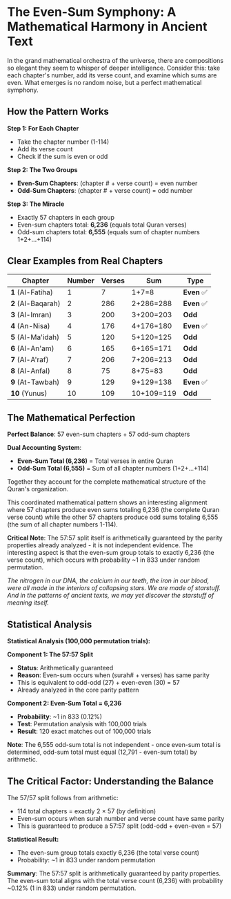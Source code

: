 # The Even-Sum Symphony: A Mathematical Harmony in Ancient Text

In the grand mathematical orchestra of the universe, there are compositions so elegant they seem to whisper of deeper intelligence. Consider this: take each chapter's number, add its verse count, and examine which sums are even. What emerges is no random noise, but a perfect mathematical symphony.

## How the Pattern Works

**Step 1: For Each Chapter**

- Take the chapter number (1-114)
- Add its verse count
- Check if the sum is even or odd

**Step 2: The Two Groups**

- **Even-Sum Chapters**: (chapter # + verse count) = even number
- **Odd-Sum Chapters**: (chapter # + verse count) = odd number

**Step 3: The Miracle**

- Exactly 57 chapters in each group
- Even-sum chapters total: **6,236** (equals total Quran verses)
- Odd-sum chapters total: **6,555** (equals sum of chapter numbers 1+2+...+114)

## Clear Examples from Real Chapters

| Chapter            | Number | Verses | Sum        | Type        |
| ------------------ | ------ | ------ | ---------- | ----------- |
| **1** (Al-Fatiha)  | 1      | 7      | 1+7=8      | **Even** ✅ |
| **2** (Al-Baqarah) | 2      | 286    | 2+286=288  | **Even** ✅ |
| **3** (Al-Imran)   | 3      | 200    | 3+200=203  | **Odd**     |
| **4** (An-Nisa)    | 4      | 176    | 4+176=180  | **Even** ✅ |
| **5** (Al-Ma'idah) | 5      | 120    | 5+120=125  | **Odd**     |
| **6** (Al-An'am)   | 6      | 165    | 6+165=171  | **Odd**     |
| **7** (Al-A'raf)   | 7      | 206    | 7+206=213  | **Odd**     |
| **8** (Al-Anfal)   | 8      | 75     | 8+75=83    | **Odd**     |
| **9** (At-Tawbah)  | 9      | 129    | 9+129=138  | **Even** ✅ |
| **10** (Yunus)     | 10     | 109    | 10+109=119 | **Odd**     |

## The Mathematical Perfection

**Perfect Balance**: 57 even-sum chapters + 57 odd-sum chapters

**Dual Accounting System**:

- **Even-Sum Total (6,236)** = Total verses in entire Quran
- **Odd-Sum Total (6,555)** = Sum of all chapter numbers (1+2+...+114)

Together they account for the complete mathematical structure of the Quran's organization.

This coordinated mathematical pattern shows an interesting alignment where 57 chapters produce even sums totaling 6,236 (the complete Quran verse count) while the other 57 chapters produce odd sums totaling 6,555 (the sum of all chapter numbers 1-114).

**Critical Note**: The 57:57 split itself is arithmetically guaranteed by the parity properties already analyzed - it is not independent evidence. The interesting aspect is that the even-sum group totals to exactly 6,236 (the verse count), which occurs with probability ~1 in 833 under random permutation.

_The nitrogen in our DNA, the calcium in our teeth, the iron in our blood,
were all made in the interiors of collapsing stars. We are made of starstuff.
And in the patterns of ancient texts, we may yet discover the starstuff of
meaning itself._

## Statistical Analysis

**Statistical Analysis (100,000 permutation trials):**

**Component 1: The 57:57 Split**

- **Status**: Arithmetically guaranteed
- **Reason**: Even-sum occurs when (surah# + verses) has same parity
- This is equivalent to odd-odd (27) + even-even (30) = 57
- Already analyzed in the core parity pattern

**Component 2: Even-Sum Total = 6,236**

- **Probability**: ~1 in 833 (0.12%)
- **Test**: Permutation analysis with 100,000 trials
- **Result**: 120 exact matches out of 100,000 trials

**Note**: The 6,555 odd-sum total is not independent - once even-sum total is determined, odd-sum total must equal (12,791 - even-sum total) by arithmetic.

## The Critical Factor: Understanding the Balance

The 57/57 split follows from arithmetic:

- 114 total chapters = exactly 2 × 57 (by definition)
- Even-sum occurs when surah number and verse count have same parity
- This is guaranteed to produce a 57:57 split (odd-odd + even-even = 57)

**Statistical Result:**

- The even-sum group totals exactly 6,236 (the total verse count)
- Probability: ~1 in 833 under random permutation

**Summary**: The 57:57 split is arithmetically guaranteed by parity properties. The even-sum total aligns with the total verse count (6,236) with probability ~0.12% (1 in 833) under random permutation.
